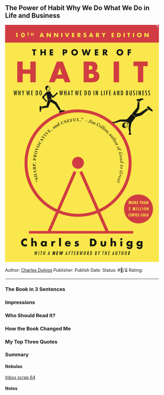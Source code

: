 ## The Power of Habit Why We Do What We Do in Life and Business

[ ![150](D40D45F8-82D5-4193-BF8C-8B241E1A4661.jpeg) ](https://www.amazon.com/gp/aw/d/B0055PGUYU/ref=tmm_kin_swatch_0?ie=UTF8&qid=1682143521&sr=8-1)

Author: [ Charles Duhigg]()
Publisher:
Publish Date:
Status: #💫/⏳ 
Rating:

---

### The Book in 3 Sentences

### Impressions

### Who Should Read It?

### How the Book Changed Me

### My Top Three Quotes

### Summary

#### Nebulas

[Inbox scrap 64](Inbox%20scrap%2064.md)

#### Notes
